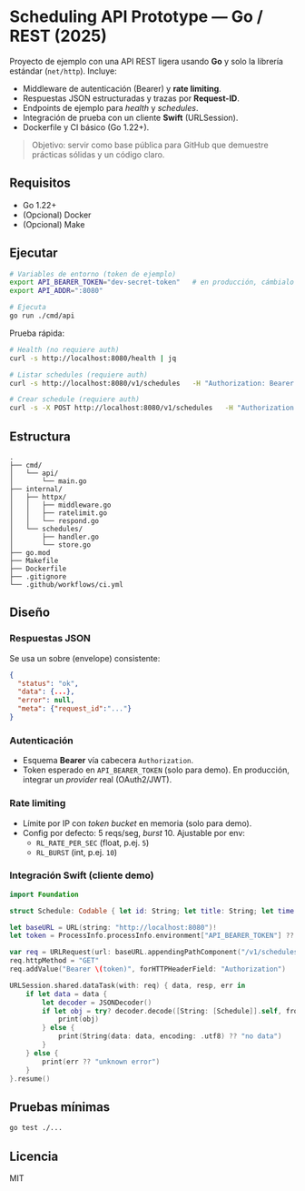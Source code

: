 # Scheduling API Prototype — Go / REST (2025)

Proyecto de ejemplo con una API REST ligera usando **Go** y solo la librería estándar (`net/http`). Incluye:

- Middleware de autenticación (Bearer) y **rate limiting**.
- Respuestas JSON estructuradas y trazas por **Request-ID**.
- Endpoints de ejemplo para *health* y *schedules*.
- Integración de prueba con un cliente **Swift** (URLSession).
- Dockerfile y CI básico (Go 1.22+).

> Objetivo: servir como base pública para GitHub que demuestre prácticas sólidas y un código claro.

## Requisitos

- Go 1.22+
- (Opcional) Docker
- (Opcional) Make

## Ejecutar

```bash
# Variables de entorno (token de ejemplo)
export API_BEARER_TOKEN="dev-secret-token"   # en producción, cámbialo
export API_ADDR=":8080"

# Ejecuta
go run ./cmd/api
```

Prueba rápida:

```bash
# Health (no requiere auth)
curl -s http://localhost:8080/health | jq

# Listar schedules (requiere auth)
curl -s http://localhost:8080/v1/schedules   -H "Authorization: Bearer $API_BEARER_TOKEN" | jq

# Crear schedule (requiere auth)
curl -s -X POST http://localhost:8080/v1/schedules   -H "Authorization: Bearer $API_BEARER_TOKEN"   -H "Content-Type: application/json"   -d '{"title":"Demo","time":"2025-11-01T10:00:00Z"}' | jq
```

## Estructura

```
.
├── cmd/
│   └── api/
│       └── main.go
├── internal/
│   ├── httpx/
│   │   ├── middleware.go
│   │   ├── ratelimit.go
│   │   └── respond.go
│   └── schedules/
│       ├── handler.go
│       └── store.go
├── go.mod
├── Makefile
├── Dockerfile
├── .gitignore
└── .github/workflows/ci.yml
```

## Diseño

### Respuestas JSON
Se usa un sobre (envelope) consistente:
```json
{
  "status": "ok",
  "data": {...},
  "error": null,
  "meta": {"request_id":"..."}
}
```

### Autenticación
- Esquema **Bearer** vía cabecera `Authorization`.  
- Token esperado en `API_BEARER_TOKEN` (solo para demo). En producción, integrar un *provider* real (OAuth2/JWT).

### Rate limiting
- Límite por IP con *token bucket* en memoria (solo para demo).  
- Config por defecto: 5 reqs/seg, *burst* 10. Ajustable por env:
  - `RL_RATE_PER_SEC` (float, p.ej. `5`)
  - `RL_BURST` (int, p.ej. `10`)

### Integración Swift (cliente demo)
```swift
import Foundation

struct Schedule: Codable { let id: String; let title: String; let time: String }

let baseURL = URL(string: "http://localhost:8080")!
let token = ProcessInfo.processInfo.environment["API_BEARER_TOKEN"] ?? "dev-secret-token"

var req = URLRequest(url: baseURL.appendingPathComponent("/v1/schedules"))
req.httpMethod = "GET"
req.addValue("Bearer \(token)", forHTTPHeaderField: "Authorization")

URLSession.shared.dataTask(with: req) { data, resp, err in
    if let data = data {
        let decoder = JSONDecoder()
        if let obj = try? decoder.decode([String: [Schedule]].self, from: data) {
            print(obj)
        } else {
            print(String(data: data, encoding: .utf8) ?? "no data")
        }
    } else {
        print(err ?? "unknown error")
    }
}.resume()
```

## Pruebas mínimas
```bash
go test ./...
```

## Licencia
MIT
